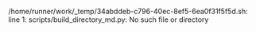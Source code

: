 /home/runner/work/_temp/34abddeb-c796-40ec-8ef5-6ea0f31f5f5d.sh: line 1: scripts/build_directory_md.py: No such file or directory
